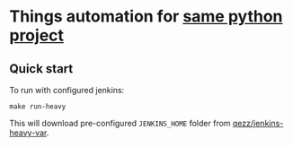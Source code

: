 # Things automation for [same python project](https://github.com/qezz/pystorage) #

## Quick start ##


To run with configured jenkins:

```shell
make run-heavy
```

This will download pre-configured `JENKINS_HOME` folder from [qezz/jenkins-heavy-var](https://github.com/qezz/jenkins-heavy-var.git).
